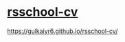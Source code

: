 # [rsschool-cv](https://gulkaiyr6.github.io/rsschool-cv/cv)
https://gulkaiyr6.github.io/rsschool-cv/
